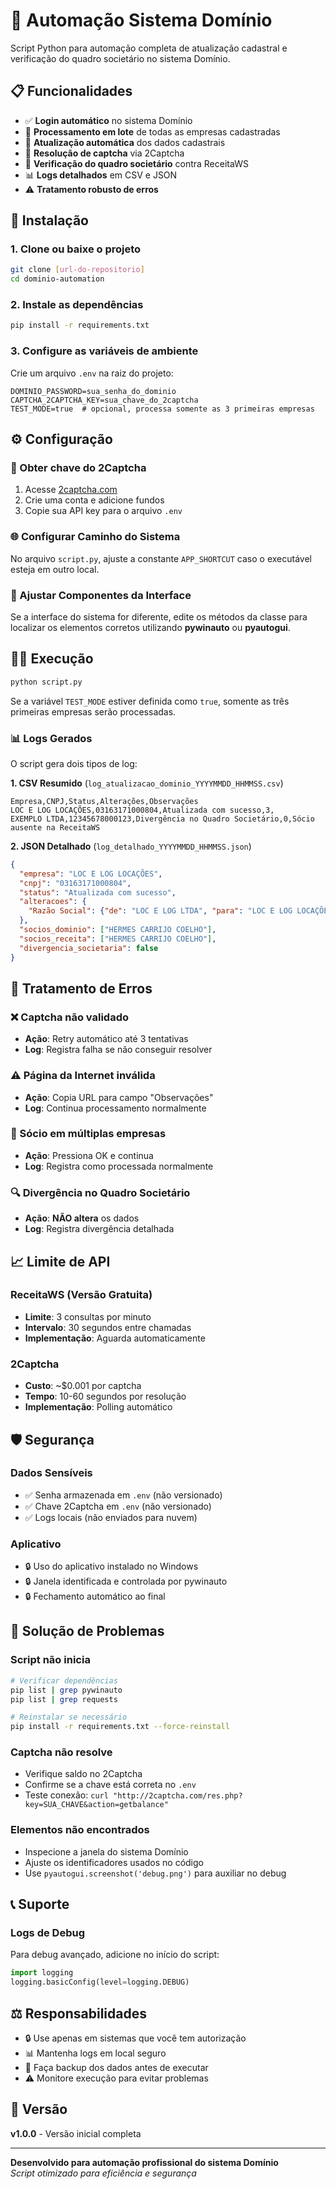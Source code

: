 # 🤖 Automação Sistema Domínio

Script Python para automação completa de atualização cadastral e verificação do quadro societário no sistema Domínio.

## 📋 Funcionalidades

- ✅ **Login automático** no sistema Domínio
- 🏢 **Processamento em lote** de todas as empresas cadastradas
- 🔄 **Atualização automática** dos dados cadastrais
- 🤖 **Resolução de captcha** via 2Captcha
- 👥 **Verificação do quadro societário** contra ReceitaWS
- 📊 **Logs detalhados** em CSV e JSON
- ⚠️ **Tratamento robusto de erros**

## 🚀 Instalação

### 1. Clone ou baixe o projeto
```bash
git clone [url-do-repositorio]
cd dominio-automation
```

### 2. Instale as dependências
```bash
pip install -r requirements.txt
```

### 3. Configure as variáveis de ambiente
Crie um arquivo `.env` na raiz do projeto:
```env
DOMINIO_PASSWORD=sua_senha_do_dominio
CAPTCHA_2CAPTCHA_KEY=sua_chave_do_2captcha
TEST_MODE=true  # opcional, processa somente as 3 primeiras empresas
```

## ⚙️ Configuração

### 🔑 Obter chave do 2Captcha
1. Acesse [2captcha.com](https://2captcha.com)
2. Crie uma conta e adicione fundos
3. Copie sua API key para o arquivo `.env`

### 🌐 Configurar Caminho do Sistema
No arquivo `script.py`, ajuste a constante `APP_SHORTCUT` caso o executável esteja em outro local.

### 🎯 Ajustar Componentes da Interface
Se a interface do sistema for diferente, edite os métodos da classe para localizar os elementos corretos utilizando **pywinauto** ou **pyautogui**.

## 🏃‍♂️ Execução

```bash
python script.py
```

Se a variável `TEST_MODE` estiver definida como `true`, somente as três primeiras empresas serão processadas.

### 📊 Logs Gerados
O script gera dois tipos de log:

**1. CSV Resumido** (`log_atualizacao_dominio_YYYYMMDD_HHMMSS.csv`)
```csv
Empresa,CNPJ,Status,Alterações,Observações
LOC E LOG LOCAÇÕES,03163171000804,Atualizada com sucesso,3,
EXEMPLO LTDA,12345678000123,Divergência no Quadro Societário,0,Sócio ausente na ReceitaWS
```

**2. JSON Detalhado** (`log_detalhado_YYYYMMDD_HHMMSS.json`)
```json
{
  "empresa": "LOC E LOG LOCAÇÕES",
  "cnpj": "03163171000804",
  "status": "Atualizada com sucesso",
  "alteracoes": {
    "Razão Social": {"de": "LOC E LOG LTDA", "para": "LOC E LOG LOCAÇÕES"}
  },
  "socios_dominio": ["HERMES CARRIJO COELHO"],
  "socios_receita": ["HERMES CARRIJO COELHO"],
  "divergencia_societaria": false
}
```

## 🔧 Tratamento de Erros

### ❌ Captcha não validado
- **Ação**: Retry automático até 3 tentativas
- **Log**: Registra falha se não conseguir resolver

### ⚠️ Página da Internet inválida
- **Ação**: Copia URL para campo "Observações"
- **Log**: Continua processamento normalmente

### 👥 Sócio em múltiplas empresas
- **Ação**: Pressiona OK e continua
- **Log**: Registra como processada normalmente

### 🔍 Divergência no Quadro Societário
- **Ação**: **NÃO altera** os dados
- **Log**: Registra divergência detalhada

## 📈 Limite de API

### ReceitaWS (Versão Gratuita)
- **Limite**: 3 consultas por minuto
- **Intervalo**: 30 segundos entre chamadas
- **Implementação**: Aguarda automaticamente

### 2Captcha
- **Custo**: ~$0.001 por captcha
- **Tempo**: 10-60 segundos por resolução
- **Implementação**: Polling automático

## 🛡️ Segurança

### Dados Sensíveis
- ✅ Senha armazenada em `.env` (não versionado)
- ✅ Chave 2Captcha em `.env` (não versionado)
- ✅ Logs locais (não enviados para nuvem)

### Aplicativo
- 🔒 Uso do aplicativo instalado no Windows
- 🔒 Janela identificada e controlada por pywinauto
- 🔒 Fechamento automático ao final

## 🐛 Solução de Problemas

### Script não inicia
```bash
# Verificar dependências
pip list | grep pywinauto
pip list | grep requests

# Reinstalar se necessário
pip install -r requirements.txt --force-reinstall
```



### Captcha não resolve
- Verifique saldo no 2Captcha
- Confirme se a chave está correta no `.env`
- Teste conexão: `curl "http://2captcha.com/res.php?key=SUA_CHAVE&action=getbalance"`

### Elementos não encontrados
- Inspecione a janela do sistema Domínio
- Ajuste os identificadores usados no código
- Use `pyautogui.screenshot('debug.png')` para auxiliar no debug

## 📞 Suporte

### Logs de Debug
Para debug avançado, adicione no início do script:
```python
import logging
logging.basicConfig(level=logging.DEBUG)
```


## ⚖️ Responsabilidades

- 🔒 Use apenas em sistemas que você tem autorização
- 📊 Mantenha logs em local seguro
- 🔄 Faça backup dos dados antes de executar
- ⚠️ Monitore execução para evitar problemas

## 🔄 Versão
**v1.0.0** - Versão inicial completa

---

**Desenvolvido para automação profissional do sistema Domínio**  
*Script otimizado para eficiência e segurança*
